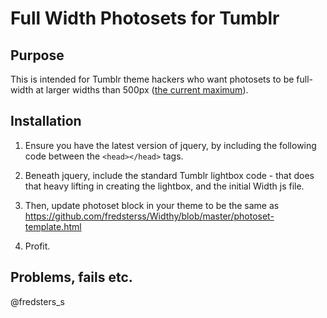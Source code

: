 # Full Width Photosets for Tumblr

## Purpose
This is intended for Tumblr theme hackers who want photosets to be full-width at larger widths than 500px ([the current maximum](http://www.tumblr.com/docs/en/custom_themes#photoset-posts)).


## Installation
1. Ensure you have the latest version of jquery, by including the following code between the `<head></head>` tags.

    <script type="text/javascript" src="//ajax.googleapis.com/ajax/libs/jquery/1.7.1/jquery.min.js"></script>

2. Beneath jquery, include the standard Tumblr lightbox code - that does that heavy lifting in creating the lightbox, and the initial Width js file.

    <!-- Tumblr.lightbox -->
    <script type="text/javascript" src="https://raw.github.com/fredsterss/Widthy/master/js/tumblr-lightbox.js"></script>
	
    <!-- Widthy 0.1 -->
    <script type="text/javascript" src="https://raw.github.com/fredsterss/Widthy/master/js/widthy-0.1.js"></script>	

3. Then, update photoset block in your theme to be the same as https://github.com/fredsterss/Widthy/blob/master/photoset-template.html

4. Profit.

## Problems, fails etc.
@fredsters_s
